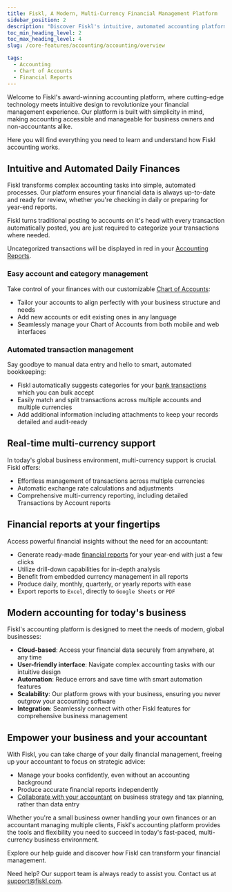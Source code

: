 ```yaml
---
title: Fiskl, A Modern, Multi-Currency Financial Management Platform
sidebar_position: 2
description: "Discover Fiskl's intuitive, automated accounting platform designed for non-accountants. Manage your finances effortlessly with real-time, multi-currency support."
toc_min_heading_level: 2
toc_max_heading_level: 4
slug: /core-features/accounting/accounting/overview

tags:
  - Accounting
  - Chart of Accounts
  - Financial Reports
---
```


Welcome to Fiskl's award-winning accounting platform, where cutting-edge technology meets intuitive design to revolutionize your financial management experience. Our platform is built with simplicity in mind, making accounting accessible and manageable for business owners and non-accountants alike.

Here you will find everything you need to learn and understand how Fiskl accounting works.

## Intuitive and Automated Daily Finances

Fiskl transforms complex accounting tasks into simple, automated processes. Our platform ensures your financial data is always up-to-date and ready for review, whether you're checking in daily or preparing for year-end reports.

Fiskl turns traditional posting to accounts on it's head with every transaction automatically posted, you are just required to categorize your transactions where needed.

Uncategorized transactions will be displayed in red in your [Accounting Reports](/docs/category/reports).

### Easy account and category management

Take control of your finances with our customizable [Chart of Accounts](./chart-of-accounts.md):

- Tailor your accounts to align perfectly with your business structure and needs
- Add new accounts or edit existing ones in any language
- Seamlessly manage your Chart of Accounts from both mobile and web interfaces

### Automated transaction management

Say goodbye to manual data entry and hello to smart, automated bookkeeping:

- Fiskl automatically suggests categories for your [bank transactions](/docs/category/integrations) which you can bulk accept
- Easily match and split transactions across multiple accounts and multiple currencies
- Add additional information including attachments to keep your records detailed and audit-ready

## Real-time multi-currency support

In today's global business environment, multi-currency support is crucial. Fiskl offers:

- Effortless management of transactions across multiple currencies
- Automatic exchange rate calculations and adjustments
- Comprehensive multi-currency reporting, including detailed Transactions by Account reports

## Financial reports at your fingertips

Access powerful financial insights without the need for an accountant:

- Generate ready-made [financial reports](/docs/category/reports) for your year-end with just a few clicks
- Utilize drill-down capabilities for in-depth analysis
- Benefit from embedded currency management in all reports
- Produce daily, monthly, quarterly, or yearly reports with ease
- Export reports to `Excel`, directly to `Google Sheets` or `PDF`

## Modern accounting for today's business

Fiskl's accounting platform is designed to meet the needs of modern, global businesses:

- **Cloud-based**: Access your financial data securely from anywhere, at any time
- **User-friendly interface**: Navigate complex accounting tasks with our intuitive design
- **Automation**: Reduce errors and save time with smart automation features
- **Scalability**: Our platform grows with your business, ensuring you never outgrow your accounting software
- **Integration**: Seamlessly connect with other Fiskl features for comprehensive business management

## Empower your business and your accountant

With Fiskl, you can take charge of your daily financial management, freeing up your accountant to focus on strategic advice:

- Manage your books confidently, even without an accounting background
- Produce accurate financial reports independently
- [Collaborate with your accountant](/docs/category/accountant-portal) on business strategy and tax planning, rather than data entry

Whether you're a small business owner handling your own finances or an accountant managing multiple clients, Fiskl's accounting platform provides the tools and flexibility you need to succeed in today's fast-paced, multi-currency business environment.

Explore our help guide and discover how Fiskl can transform your financial management.

Need help? Our support team is always ready to assist you. Contact us at [support@fiskl.com](mailto:support@fiskl.com).
